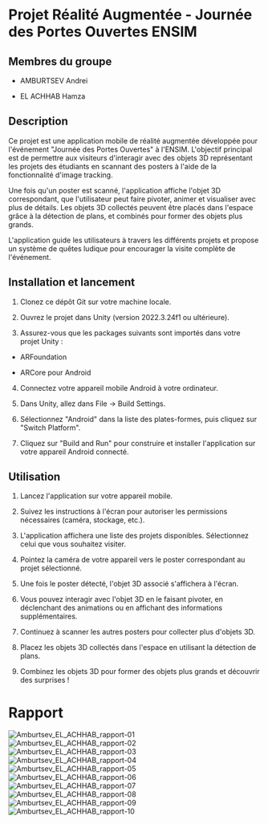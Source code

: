 #  Projet Réalité Augmentée - Journée des Portes Ouvertes ENSIM

  

##  Membres du groupe

  

- AMBURTSEV Andrei

- EL ACHHAB Hamza

  

##  Description

  

Ce projet est une application mobile de réalité augmentée développée pour l'événement "Journée des Portes Ouvertes" à l'ENSIM. L'objectif principal est de permettre aux visiteurs d'interagir avec des objets 3D représentant les projets des étudiants en scannant des posters à l'aide de la fonctionnalité d'image tracking.

  

Une fois qu'un poster est scanné, l'application affiche l'objet 3D correspondant, que l'utilisateur peut faire pivoter, animer et visualiser avec plus de détails. Les objets 3D collectés peuvent être placés dans l'espace grâce à la détection de plans, et combinés pour former des objets plus grands.

  

L'application guide les utilisateurs à travers les différents projets et propose un système de quêtes ludique pour encourager la visite complète de l'événement.

  

##  Installation et lancement

  

1. Clonez ce dépôt Git sur votre machine locale.

2. Ouvrez le projet dans Unity (version 2022.3.24f1 ou ultérieure).

3. Assurez-vous que les packages suivants sont importés dans votre projet Unity :

- ARFoundation

- ARCore pour Android

4. Connectez votre appareil mobile Android à votre ordinateur.

5. Dans Unity, allez dans File -> Build Settings. 
6. Sélectionnez "Android" dans la liste des plates-formes, puis cliquez sur "Switch Platform". 
7.  Cliquez sur "Build and Run" pour construire et installer l'application sur votre appareil Android connecté.

  

##  Utilisation

  

1. Lancez l'application sur votre appareil mobile.

2. Suivez les instructions à l'écran pour autoriser les permissions nécessaires (caméra, stockage, etc.).

3. L'application affichera une liste des projets disponibles. Sélectionnez celui que vous souhaitez visiter.

4. Pointez la caméra de votre appareil vers le poster correspondant au projet sélectionné.

5. Une fois le poster détecté, l'objet 3D associé s'affichera à l'écran.

6. Vous pouvez interagir avec l'objet 3D en le faisant pivoter, en déclenchant des animations ou en affichant des informations supplémentaires.

7. Continuez à scanner les autres posters pour collecter plus d'objets 3D.

8. Placez les objets 3D collectés dans l'espace en utilisant la détection de plans.

9. Combinez les objets 3D pour former des objets plus grands et découvrir des surprises !





# Rapport

![Amburtsev_EL_ACHHAB_rapport-01](https://github.com/user-attachments/assets/a3b4dcd0-a2bd-407b-8e59-da91ade243d3)
![Amburtsev_EL_ACHHAB_rapport-02](https://github.com/user-attachments/assets/ecbce67e-c3ee-41c8-a870-641ed2aa56e7)
![Amburtsev_EL_ACHHAB_rapport-03](https://github.com/user-attachments/assets/62ac29bf-65c4-46bd-a335-e3aa15213c4f)
![Amburtsev_EL_ACHHAB_rapport-04](https://github.com/user-attachments/assets/0dd2bb5e-01a3-428c-8f45-bedae0894e81)
![Amburtsev_EL_ACHHAB_rapport-05](https://github.com/user-attachments/assets/bcd3b9dc-ccb0-4cf9-99ed-df1171f137ac)
![Amburtsev_EL_ACHHAB_rapport-06](https://github.com/user-attachments/assets/8a1d5897-3e5c-4ccc-97f7-447a80fa9f8e)
![Amburtsev_EL_ACHHAB_rapport-07](https://github.com/user-attachments/assets/bf90ca5c-13ea-4164-9062-aadd82b625ca)
![Amburtsev_EL_ACHHAB_rapport-08](https://github.com/user-attachments/assets/09886ee3-cd89-46b6-96aa-b6e969adef59)
![Amburtsev_EL_ACHHAB_rapport-09](https://github.com/user-attachments/assets/888b6bf1-d4e7-4423-9989-65764f87aedd)
![Amburtsev_EL_ACHHAB_rapport-10](https://github.com/user-attachments/assets/78773991-bbe6-4cd7-af07-33d5f233fd7a)

